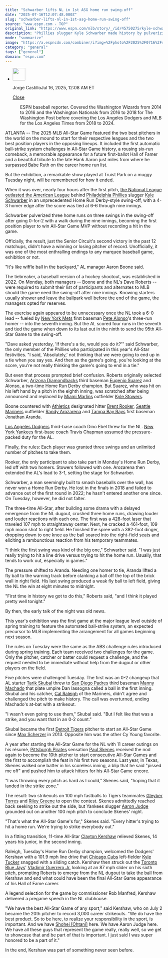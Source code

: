 ```yaml
---
title: "Schwarber lifts NL in 1st ASG home run swing-off"
date: "2025-07-16T12:07:48.000Z"
slug: "schwarber-lifts-nl-in-1st-asg-home-run-swing-off"
source: "www.espn.com - TOP"
original_link: "https://www.espn.com/mlb/story/_/id/45750275/kyle-schwarber-leads-national-league-win-2025-mlb-all-star-game-first-tiebreak-home-run-swing-off"
description: "Phillies slugger Kyle Schwarber made history by pulverizing three home runs on three swings in the first swing-off to decide an All-Star Game, giving the National League a win over the AL after the teams were tied through nine innings."
mode: "summarize"
image: "https://a.espncdn.com/combiner/i?img=%2Fphoto%2F2025%2F0716%2Fr1519628_1296x729_16%2D9.jpg"
category: "general"
tags: ["general"]
domain: "espn.com"
---
```

<div id="readability-page-1" class="page"><div><div><ul><li><p><img src="https://a.espncdn.com/combiner/i?img=/photo/2024/1022/r1404132_4_130x180_smallmug.png&amp;h=80&amp;w=80&amp;scale=crop" alt="" width="40" height="40"></p><p>Jorge Castillo<span>Jul 16, 2025, 12:08 AM ET</span></p><div><p><a href="#">Close</a></p><ul>ESPN baseball reporter. Covered the Washington Wizards from 2014 to 2016 and the Washington Nationals from 2016 to 2018 for The Washington Post before covering the Los Angeles Dodgers and MLB for the Los Angeles Times from 2018 to 2024.</ul></div></li></ul></div><p>ATLANTA -- The 2025 MLB All-Star Game featured the two best pitchers in the world on the mound to start for their respective leagues and the two best position players in the opposing lineups. It included the first automatic ball-strike system challenges in All-Star Game history, a rousing six-run comeback, a memorable appearance for a future first-ballot Hall of Famer and a beautiful tribute to the late Hank Aaron just miles from where he surpassed Babe Ruth on the career home run list.</p><p>But the exhibition, a remarkable show played at Truist Park on a muggy Tuesday night, will be remembered for how it ended.</p><p>When it was over, nearly four hours after the first pitch, <a href="https://www.espn.com/mlb/game/_/gameId/401696358/american-national">the National League outlasted the American League</a> behind <a data-clubhouse-guid="ff1e263a-f6a6-93c3-1373-418623652ff0" href="https://www.espn.com/mlb/team/_/name/phi/philadelphia-phillies">Philadelphia Phillies</a> slugger <a data-player-guid="657f83eb-5046-ab51-fc42-003dd9c43710" href="https://www.espn.com/mlb/player/_/id/33712/kyle-schwarber">Kyle Schwarber</a> in an unprecedented Home Run Derby-style swing-off, with a 4-3 homer edge after the score was tied at 6-6 through nine innings.</p><p>Schwarber pulverized three home runs on three swings in the swing-off after going 0-for-2 with a walk during the nine innings, becoming the first position player to win All-Star Game MVP without recording a hit in the game.</p><p>Officially, the result, just the Senior Circuit's second victory in the past 12 matchups, didn't have a winning or losing pitcher of record. Unofficially, it was one of the most enthralling endings to any marquee baseball game, exhibition or not.</p><p>"It's like wiffle ball in the backyard," AL manager Aaron Boone said.</p><p>The tiebreaker, a baseball version of a hockey shootout, was established in 2022. On Monday, both managers -- Boone and the NL's Dave Roberts -- were required to submit their list of participants and alternates to MLB should the game need the swing-off after nine innings. Knowing starters usually shower and leave the ballpark well before the end of the game, the managers opted for reserves.</p><p>The exercise again appeared to be unnecessary once the NL took a 6-0 lead -- fueled by <a data-clubhouse-guid="d08426cc-bf13-5d7b-5217-6d4662019bc6" href="https://www.espn.com/mlb/team/_/name/nym/new-york-mets">New York Mets</a> first baseman <a data-player-guid="33ba43fd-9a28-0e56-1012-5c9e5881a570" href="https://www.espn.com/mlb/player/_/id/37498/pete-alonso">Pete Alonso</a>'s three-run homer -- into the seventh inning. But the AL scored four runs in the seventh and tied the game when down to its last out in the ninth to send the 95th All-Star Game to the swing-off.</p><p>"Dave asked yesterday, 'If there's a tie, would you do it?'" said Schwarber, the only member of the Phillies who participated in this year's All-Star festivities. "I said, 'Absolutely,' not thinking that we were going to end up in a tie when you say yes. And then as the game's going, you're looking at the score, you're not really thinking the game's going to end in a tie."</p><p>But even that process prompted brief confusion. Roberts originally selected Schwarber, <a data-clubhouse-guid="43e14a76-ff66-49ed-24fc-2835932f99dd" href="https://www.espn.com/mlb/team/_/name/ari/arizona-diamondbacks">Arizona Diamondbacks</a> third baseman <a data-player-guid="1a1ec65f-a81f-8ce9-9f38-7275b93a2474" href="https://www.espn.com/mlb/player/_/id/32367/eugenio-suarez">Eugenio Suarez</a> and Alonso, a two-time Home Run Derby champion. But Suarez, who was hit on his left hand by a pitch in the eighth inning, was scratched after being announced and replaced by <a data-clubhouse-guid="74909d10-eacb-1376-ef1e-d0f37d7c67ca" href="https://www.espn.com/mlb/team/_/name/mia/miami-marlins">Miami Marlins</a> outfielder <a data-player-guid="8359e8e4-86e5-3587-bbd4-5c729d0d54f7" href="https://www.espn.com/mlb/player/_/id/42796/kyle-stowers">Kyle Stowers</a>.</p><p>Boone countered with <a href="https://www.espn.com/mlb/team/_/name/ath/athletics">Athletics</a> designated hitter <a data-player-guid="0fc2e345-a28a-9c20-023a-e80747e8d0d0" href="https://www.espn.com/mlb/player/_/id/40926/brent-rooker">Brent Rooker</a>, <a data-clubhouse-guid="56d60582-088f-6848-5180-1fb04440cf87" href="https://www.espn.com/mlb/team/_/name/sea/seattle-mariners">Seattle Mariners</a> outfielder <a data-player-guid="ff4e0d11-a441-34db-29d8-8567b71547b7" href="https://www.espn.com/mlb/player/_/id/36488/randy-arozarena">Randy Arozarena</a> and <a data-clubhouse-guid="f8a579c6-08b9-7584-141d-317d0645763b" href="https://www.espn.com/mlb/team/_/name/tb/tampa-bay-rays">Tampa Bay Rays</a> first baseman <a data-player-guid="4d197bc2-9bdd-0f37-fb96-21bd05f8ce1e" href="https://www.espn.com/mlb/player/_/id/40810/jonathan-aranda">Jonathan Aranda</a>.</p><p><a data-clubhouse-guid="fb7cf413-5156-9fc2-abe0-2273b89f70db" href="https://www.espn.com/mlb/team/_/name/lad/los-angeles-dodgers">Los Angeles Dodgers</a> third-base coach Dino Ebel threw for the NL. <a data-clubhouse-guid="2b9cedf3-ce60-0bcf-fafe-8cd055255685" href="https://www.espn.com/mlb/team/_/name/nyy/new-york-yankees">New York Yankees</a> first-base coach Travis Chapman assumed the pressure-packed duty for the AL.</p><p>Finally, the rules: Each player was granted three swings and an unlimited number of pitches to take them.</p><p>Rooker, the only participant to also take part in Monday's Home Run Derby, led off with two homers. Stowers followed with one. Arozarena then extended the AL's lead to 3-1, setting the stage for Schwarber.</p><p>Schwarber, a man seemingly built to smash baseballs over the wall, has never won a Home Run Derby. He lost in the finals in 2018 and failed to advance out of the first round in 2022; he hasn't entered another one since. On Tuesday, however, he did not falter.</p><p>The three-time All-Star, after building some drama with a delayed emergence from the NL dugout, crushed three home runs, drawing louder and louder reactions with each one. The first was a 428-foot laser that traveled 107 mph to straightaway center. Next, he cracked a 461-foot, 109 mph moon shot to right field. He finished the spree with a 382-foot dinger, dropping down to one knee as the ball soared into the right-field seats and eliciting a rambunctious reaction from his temporary teammates.</p><p>"I think the first swing was kind of the big one," Schwarber said. "I was just really trying to hit a line drive versus trying to hit the home run. Usually, that tends to work out, especially in games."</p><p>The pressure shifted to Aranda. Needing one homer to tie, Aranda lifted a fly ball to the warning track before clanking a ball off the top of the brick wall in right field. His last swing produced a weak fly ball to left field, giving the NL the win at eight minutes to midnight.</p><p>"First time in history we got to do this," Roberts said, "and I think it played pretty well tonight."</p><p>By then, the early talk of the night was old news.</p><p>This year's exhibition was the first game at the major league level outside of spring training to feature the automated ball-strike system, an expected precursor to MLB implementing the arrangement for all games beginning next season.</p><p>The rules on Tuesday were the same as the ABS challenge rules introduced during spring training. Each team received two challenges for the game. Only the pitcher, catcher or batter could request a challenge, and the request needed to be immediate without help from the dugout or other players on the field.</p><p>Five pitches were challenged Tuesday. The first was an 0-2 changeup that AL starter <a data-player-guid="2e709af2-d8bb-3d70-978d-f33a50695c14" href="https://www.espn.com/mlb/player/_/id/42409/tarik-skubal">Tarik Skubal</a> threw to <a data-clubhouse-guid="4dec648c-3eb9-055c-aebc-2711f30975a0" href="https://www.espn.com/mlb/team/_/name/sd/san-diego-padres">San Diego Padres</a> third baseman <a data-player-guid="f648627a-f607-58d0-f02a-9282e6a7b5ef" href="https://www.espn.com/mlb/player/_/id/31097/manny-machado">Manny Machado</a> that plate umpire Dan Iassogna called a ball in the first inning. Skubal and his catcher, <a data-player-guid="6c27dcb5-a741-d526-b5ac-f3988e288a70" href="https://www.espn.com/mlb/player/_/id/41292/cal-raleigh">Cal Raleigh</a> of the Mariners, didn't agree and challenged the pitch to make history. The call was overturned, ending Machado's at-bat with a strikeout.</p><p>"I wasn't even going to use them," Skubal said. "But I felt like that was a strike, and you want that in an 0-2 count."</p><p>Skubal became the first <a data-clubhouse-guid="b27c64bf-4f18-f713-ba06-db1bce2394e7" href="https://www.espn.com/mlb/team/_/name/det/detroit-tigers">Detroit Tigers</a> pitcher to start an All-Star Game since <a data-player-guid="a9fe8a8f-25e3-3d90-b410-96f40b03a927" href="https://www.espn.com/mlb/player/_/id/28976/max-scherzer">Max Scherzer</a> in 2013. Opposite him was the other Cy Young favorite.</p><p>A year after starting the All-Star Game for the NL with 11 career outings on his résumé, <a data-clubhouse-guid="5b8fc9be-4020-52c6-aa28-9a0f2d4383e0" href="https://www.espn.com/mlb/team/_/name/pit/pittsburgh-pirates">Pittsburgh Pirates</a> sensation <a data-player-guid="cdfd69c1-1b9b-30fe-acf4-aad457b0850e" href="https://www.espn.com/mlb/player/_/id/4719507/paul-skenes">Paul Skenes</a> received the nod again to become the 10th pitcher to start consecutive All-Star Games and the first to accomplish the feat in his first two seasons. Last year, in Texas, Skenes walked one batter in his scoreless inning, a blip that he said "pissed me off" and pushed him to attack hitters for his All-Star Game encore.</p><p>"I was throwing every pitch as hard as I could," Skenes said, "hoping that it landed in the strike zone."</p><p>The result: two strikeouts on 100 mph fastballs to Tigers teammates <a data-player-guid="17807b1c-5611-ec45-874b-33bb63e08a91" href="https://www.espn.com/mlb/player/_/id/33804/gleyber-torres">Gleyber Torres</a> and <a data-player-guid="42013927-5c1f-ca70-7434-9a616f075d2f" href="https://www.espn.com/mlb/player/_/id/42179/riley-greene">Riley Greene</a> to open the contest. Skenes admittedly reached back seeking to strike out the side, but Yankees slugger <a data-player-guid="e3e39e69-2861-f5b5-49be-b0880534c802" href="https://www.espn.com/mlb/player/_/id/33192/aaron-judge">Aaron Judge</a> grounded out on another 100 mph pitch to conclude Skenes' night.</p><p>"That's what the All-Star Game's for," Skenes said. "Every hitter's trying to hit a home run. We're trying to strike everybody out."</p><p>In a fitting transition, 11-time All-Star <a data-player-guid="981bcb61-629f-464a-9360-5b71c042f6bd" href="https://www.espn.com/mlb/player/_/id/28963/clayton-kershaw">Clayton Kershaw</a> relieved Skenes, 14 years his junior, in the second inning.</p><p>Raleigh, Tuesday's Home Run Derby champion, welcomed the Dodgers' Kershaw with a 101.9 mph line drive that <a data-clubhouse-guid="5cda5067-7075-66b1-4b94-2333ab8d9807" href="https://www.espn.com/mlb/team/_/name/chc/chicago-cubs">Chicago Cubs</a> left-fielder <a data-player-guid="b963b85d-6db2-f0e5-b763-88d4a41c0d73" href="https://www.espn.com/mlb/player/_/id/34967/kyle-tucker">Kyle Tucker</a> snagged with a sliding catch. Kershaw then struck out the <a data-clubhouse-guid="0151aed9-9f11-ceae-195d-180ca603b64a" href="https://www.espn.com/mlb/team/_/name/tor/toronto-blue-jays">Toronto Blue Jays</a>' <a data-player-guid="011563f3-5637-9d59-9629-2e6ff3c32b20" href="https://www.espn.com/mlb/player/_/id/35002/vladimir-guerrero-jr">Vladimir Guerrero Jr.</a> looking at an 87 mph slider on his sixth pitch, prompting Roberts to emerge from the NL dugout to take the ball from Kershaw and end what could have been the final All-Star Game appearance of his Hall of Fame career.</p><p>A legend selection for the game by commissioner Rob Manfred, Kershaw delivered a pregame speech in the NL clubhouse.</p><p>"We have the best All-Star Game of any sport," said Kershaw, who on July 2 became the 20th pitcher to record 3,000 career strikeouts. "We do have the best product. So to be here, to realize your responsibility in the sport, is important. And we have <a href="https://www.espn.com/mlb/player/_/id/39832/shohei-ohtani">Shohei [Ohtani]</a> here. We have Aaron Judge here. We have all these guys that represent the game really, really well, so we get to showcase that and be part of that is important. I just said I was super honored to be a part of it."</p><p>In the end, Kershaw was part of something never seen before.</p>
</div></div>
